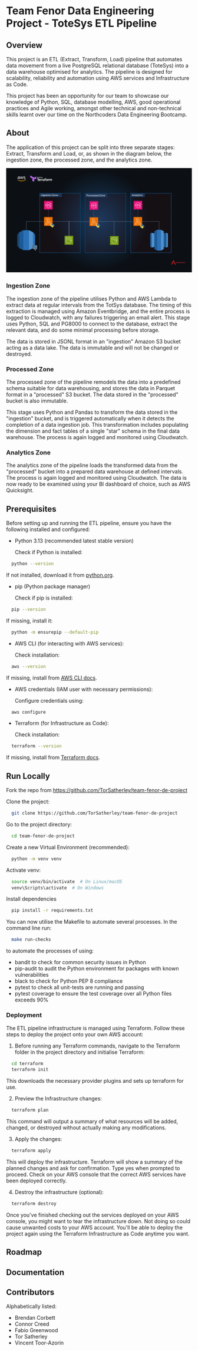 # Team Fenor Data Engineering Project - ToteSys ETL Pipeline

## Overview

This project is an ETL (Extract, Transform, Load) pipeline that automates data movement from a live PostgreSQL relational database (ToteSys) into a data warehouse optimised for analytics. The pipeline is designed for scalability, reliability and automation using AWS services and Infrastructure as Code.

This project has been an opportunity for our team to showcase our knowledge of Python, SQL, database modelling, AWS, good operational practices and Agile working, amongst other technical and non-technical skills learnt over our time on the Northcoders Data Engineering Bootcamp.

## About

The application of this project can be split into three separate stages: Extract, Transform and Load, or, as shown in the diagram below, the ingestion zone, the processed zone, and the analytics zone.

![alt text](totesys_etl_visual.gif)

### Ingestion Zone

The ingestion zone of the pipeline utilises Python and AWS Lambda to extract data at regular intervals from the TotSys database. The timing of this extraction is managed using Amazon Eventbridge, and the entire process is logged to Cloudwatch, with any failures triggering an email alert. This stage uses Python, SQL and PG8000 to connect to the database, extract the relevant data, and do some minimal processing before storage.

The data is stored in JSONL format in an "ingestion" Amazon S3 bucket acting as a data lake. The data is immutable and will not be changed or destroyed.

### Processed Zone

The processed zone of the pipeline remodels the data into a predefined schema suitable for data warehousing, and stores the data in Parquet format in a "processed" S3 bucket. The data stored in the "processed" bucket is also immutable.

This stage uses Python and Pandas to transform the data stored in the "ingestion" bucket, and is triggered automatically when it detects the completion of a data ingestion job. This transformation includes populating the dimension and fact tables of a single "star" schema in the final data warehouse. The process is again logged and monitored using Cloudwatch.

### Analytics Zone

The analytics zone of the pipeline loads the transformed data from the "processed" bucket into a prepared data warehouse at defined intervals. The process is again logged and monitored using Cloudwatch. The data is now ready to be examined using your BI dashboard of choice, such as AWS Quicksight.

## Prerequisites

Before setting up and running the ETL pipeline, ensure you have the following installed and configured:

- Python 3.13 (recommended latest stable version)

    Check if Python is installed: 
```bash
  python --version
```

If not installed, download it from [python.org](https://www.python.org/downloads/).

- pip (Python package manager)

    Check if pip is installed: 
```bash
  pip --version
```

If missing, install it:
```bash
  python -m ensurepip --default-pip
```

- AWS CLI (for interacting with AWS services):

  Check installation:
```bash
  aws --version
```

If missing, install from [AWS CLI docs](https://aws.amazon.com/cli/).

- AWS credentials (IAM user with necessary permissions):

  Configure credentials using:
```bash
  aws configure
```

- Terraform (for Infrastructure as Code):

  Check installation:
```bash
  terraform --version
```

If missing, install from [Terraform docs](https://developer.hashicorp.com/terraform/install).


## Run Locally

Fork the repo from https://github.com/TorSatherley/team-fenor-de-project

Clone the project:

```bash
  git clone https://github.com/TorSatherley/team-fenor-de-project
```

Go to the project directory:

```bash
  cd team-fenor-de-project
```

Create a new Virtual Environment (recommended):

```bash
  python -m venv venv
```

Activate venv:
```bash
  source venv/bin/activate  # On Linux/macOS
  venv\Scripts\activate  # On Windows
```

Install dependencies

```bash
  pip install -r requirements.txt
```

You can now utilise the Makefile to automate several processes. In the command line run:

```bash
  make run-checks
```
to automate the processes of using:
 - bandit to check for common security issues in Python
 - pip-audit to audit the Python environment for packages with known vulnerabilities
 - black to check for Python PEP 8 compliance
 - pytest to check all unit-tests are running and passing
 - pytest coverage to ensure the test coverage over all Python files exceeds 90%

### Deployment

The ETL pipeline infrastructure is managed using Terraform. Follow these steps to deploy the project onto your own AWS account:

1. Before running any Terraform commands, navigate to the Terraform folder in the project directory and initialise Terraform:
```bash
  cd terraform
  terraform init
```
This downloads the necessary provider plugins and sets up terraform for use.

2. Preview the Infrastructure changes:
```bash
  terraform plan
```
This command will output a summary of what resources will be added, changed, or destroyed without actually making any modifications.

3. Apply the changes:
```bash
  terraform apply
```
This will deploy the infrastructure. Terraform will show a summary of the planned changes and ask for confirmation. Type yes when prompted to proceed. Check on your AWS console that the correct AWS services have been deployed correctly.

4. Destroy the infrastructure (optional):
```bash
  terraform destroy
```
Once you've finished checking out the services deployed on your AWS console, you might want to tear the infrastructure down. Not doing so could cause unwanted costs to your AWS account. You'll be able to deploy the project again using the Terraform Infrastructure as Code anytime you want.

## Roadmap

## Documentation

## Contributors

Alphabetically listed:

- Brendan Corbett
- Connor Creed
- Fabio Greenwood
- Tor Satherley
- Vincent Toor-Azorin



